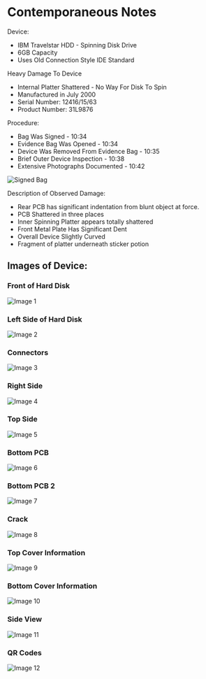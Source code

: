 # Contemporaneous Notes

Device:
* IBM Travelstar HDD - Spinning Disk Drive
* 6GB Capacity
* Uses Old Connection Style IDE Standard

Heavy Damage To Device
* Internal Platter Shattered - No Way For Disk To Spin
* Manufactured in July 2000
* Serial Number: 12416/15/63
* Product Number: 31L9876

Procedure:
* Bag Was Signed - 10:34 
* Evidence Bag Was Opened - 10:34
* Device Was Removed From Evidence Bag - 10:35
* Brief Outer Device Inspection - 10:38
* Extensive Photographs Documented - 10:42

![Signed Bag](NoteImages/IMG_20191014_105408.jpg)

Description of Observed Damage:
* Rear PCB has significant indentation from blunt object at force.
* PCB Shattered in three places
* Inner Spinning Platter appears totally shattered
* Front Metal Plate Has Significant Dent 
* Overall Device Slightly Curved
* Fragment of platter underneath sticker potion

## Images of Device:

### Front of Hard Disk
![Image 1](NoteImages/IMG_20191014_103653.jpg)

### Left Side of Hard Disk
![Image 2](NoteImages/IMG_20191014_103701.jpg)

### Connectors
![Image 3](NoteImages/IMG_20191014_103707.jpg)

### Right Side
![Image 4](NoteImages/IMG_20191014_103714.jpg)

### Top Side
![Image 5](NoteImages/IMG_20191014_103723.jpg)

### Bottom PCB
![Image 6](NoteImages/IMG_20191014_103729.jpg)

### Bottom PCB 2
![Image 7](NoteImages/IMG_20191014_103733.jpg)

### Crack
![Image 8](NoteImages/IMG_20191014_103754.jpg)

### Top Cover Information
![Image 9](NoteImages/IMG_20191014_103801.jpg)

### Bottom Cover Information
![Image 10](NoteImages/IMG_20191014_103806.jpg)

### Side View
![Image 11](NoteImages/IMG_20191014_103818.jpg)

### QR Codes
![Image 12](NoteImages/IMG_20191014_103910.jpg)